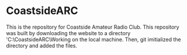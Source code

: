 # CoastsideARC
This is the repository for Coastside Amateur Radio Club. This repository was built by downloading the website to a directory 'C:\CoastsideARC\Working  on the local machine. Then, git imitialized the directory and added the files.